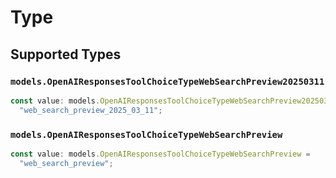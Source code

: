 # Type


## Supported Types

### `models.OpenAIResponsesToolChoiceTypeWebSearchPreview20250311`

```typescript
const value: models.OpenAIResponsesToolChoiceTypeWebSearchPreview20250311 =
  "web_search_preview_2025_03_11";
```

### `models.OpenAIResponsesToolChoiceTypeWebSearchPreview`

```typescript
const value: models.OpenAIResponsesToolChoiceTypeWebSearchPreview =
  "web_search_preview";
```

